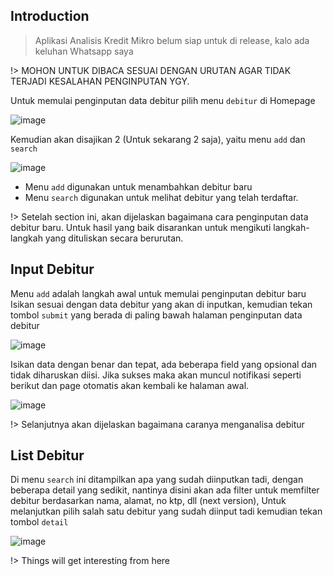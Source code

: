 ## Introduction
> Aplikasi Analisis Kredit Mikro belum siap untuk di release, kalo ada keluhan Whatsapp saya

!> MOHON UNTUK DIBACA SESUAI DENGAN URUTAN AGAR TIDAK TERJADI KESALAHAN PENGINPUTAN YGY.

Untuk memulai penginputan data debitur pilih menu `debitur` di Homepage

![image](https://user-images.githubusercontent.com/45744788/199644385-32ea1a5d-b423-4dcb-b5be-8f0df959ae7f.png)

Kemudian akan disajikan 2 (Untuk sekarang 2 saja), yaitu menu `add` dan `search`

![image](https://user-images.githubusercontent.com/45744788/199645154-4bf3d03a-d3d5-4b7e-8186-af85f1e5d48c.png)

- Menu `add` digunakan untuk menambahkan debitur baru 
- Menu `search` digunakan untuk melihat debitur yang telah terdaftar.

!> Setelah section ini, akan dijelaskan bagaimana cara penginputan data debitur baru. Untuk hasil yang baik disarankan untuk mengikuti langkah-langkah yang dituliskan secara berurutan.


## Input Debitur

Menu `add` adalah langkah awal untuk memulai penginputan debitur baru
Isikan sesuai dengan data debitur yang akan di inputkan, kemudian tekan tombol `submit` yang berada di paling bawah halaman penginputan data debitur

![image](https://user-images.githubusercontent.com/45744788/199646138-44ecffbd-10c7-49a9-a0fc-a62ca8828eef.png)

Isikan data dengan benar dan tepat, ada beberapa field yang opsional dan tidak diharuskan diisi. Jika sukses maka akan muncul notifikasi seperti berikut dan page otomatis akan kembali ke halaman awal.

![image](https://user-images.githubusercontent.com/45744788/199647048-91f88a87-60a4-4d44-a7d3-8d89aa659133.png)

!> Selanjutnya akan dijelaskan bagaimana caranya menganalisa debitur

## List Debitur

Di menu `search` ini ditampilkan apa yang sudah diinputkan tadi, dengan beberapa detail yang sedikit, nantinya disini akan ada filter untuk memfilter debitur berdasarkan nama, alamat, no ktp, dll (next version), Untuk melanjutkan pilih salah satu debitur yang sudah diinput tadi kemudian tekan tombol `detail`

![image](https://user-images.githubusercontent.com/45744788/199647543-dd8457de-adf6-427a-a91e-a96fceb0ca3b.png)

!> Things will get interesting from here

